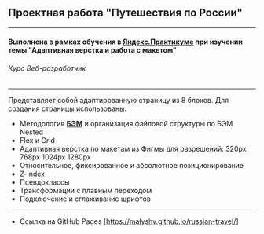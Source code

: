 ## Проектная работа "Путешествия по России"
------

#### Выполнена в рамках обучения в [**Яндекс.Практикуме**](https://praktikum.yandex.ru/ "Яндекс.Практикум") при изучении темы "Адаптивная верстка и работа с макетом"
###### Курс Веб-разработчик
------

Представляет собой адаптированную страницу из 8 блоков. Для создания страницы использованы:

* Методология [**БЭМ**](https://ru.bem.info/) и организация файловой структуры по БЭМ Nested
* Flex и Grid
* Адаптивная верстка по макетам из Фигмы для разрешений:
    320px
    768px
    1024px
    1280px
* Относительное, фиксированное и абсолютное позиционирование
* Z-index
* Псевдоклассы
* Трансформации с плавным переходом
* Подключение и сглаживание шрифтов

-----

* Ссылка на GitHub Pages [https://malyshv.github.io/russian-travel/]
